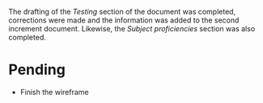 The drafting of the *Testing* section of the document was completed, corrections were made and the information was added to the second increment document. Likewise, the *Subject proficiencies* section was also completed.

# Pending
* Finish the wireframe
